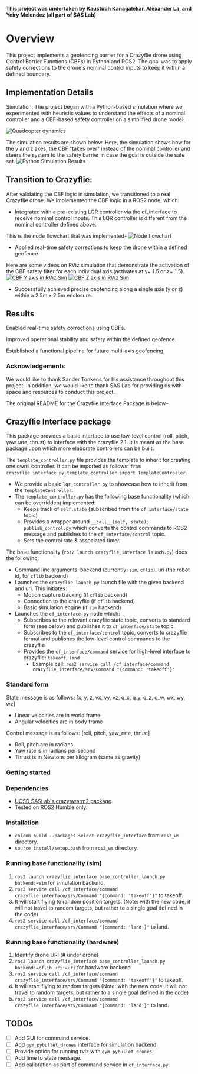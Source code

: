 
**This project was undertaken by Kaustubh Kanagalekar, Alexander La, and Yeiry Melendez (all part of SAS Lab)**
# Overview
This project implements a geofencing barrier for a Crazyflie drone using Control Barrier Functions (CBFs) in Python and ROS2. The goal was to apply safety corrections to the drone's nominal control inputs to keep it within a defined boundary.

## Implementation Details
Simulation:
The project began with a Python-based simulation where we experimented with heuristic values to understand the effects of a nominal controller and a CBF-based safety controller on a simplified drone model.

![Quadcopter dynamics](./misc/quadcopter_dynamics.png)


The simulation results are shown below. Here, the simulation shows how for the y and z axes, the CBF "takes over" instead of the nominal controller and steers the system to the safety barrier in case the goal is outside the safe set. 
![Python Simulation Results](./misc/python_sim_results.png)

## Transition to Crazyflie:
After validating the CBF logic in simulation, we transitioned to a real Crazyflie drone. We implemented the CBF logic in a ROS2 node, which:

- Integrated with a pre-existing LQR controller via the cf_interface to receive nominal control inputs. This LQR controller is different from the nominal controller defined above. 

This is the node flowchart that was implemented- 
![Node flowchart](./misc/node_flowchart.png)

- Applied real-time safety corrections to keep the drone within a defined geofence.

Here are some videos on RViz simulation that demonstrate the activation of the CBF safety filter for each individual axis (activates at y= 1.5 or z= 1.5). 
[![CBF Y axis in RViz Sim](https://img.youtube.com/vi/DXnpY1qZTcU/0.jpg)](https://www.youtube.com/watch?v=DXnpY1qZTcU)
[![CBF Z axis in RViz Sim](https://img.youtube.com/vi/fz4xGnWUHFU/0.jpg)](https://www.youtube.com/watch?v=fz4xGnWUHFU)

- Successfully achieved precise geofencing along a single axis (y or z) within a 2.5m x 2.5m enclosure.

## Results
Enabled real-time safety corrections using CBFs.

Improved operational stability and safety within the defined geofence.

Established a functional pipeline for future multi-axis geofencing


### Acknowledgements 
We would like to thank Sander Tonkens for his assistance throughout this project. In addition, we would like to thank SAS Lab for providing us with space and resources to conduct this project. 

The original README for the Crazyflie Interface Package is below- 
## Crazyflie Interface package
This package provides a basic interface to use low-level control (roll, pitch, yaw rate, thrust) to interface with the crazyflie 2.1.
It is meant as the base package upon which more elaborate controllers can be built.

The `template_controller.py` file provides the template to inherit for creating one owns controller. It can be imported as follows: `from crazyflie_interface_py.template_controller import TemplateController`.
- We provide a basic `lqr_controller.py` to showcase how to inherit from the `TemplateController`.
- The `template_controller.py` has the following base functionality (which can be overridden) implemented:
    - Keeps track of `self.state` (subscribed from the `cf_interface/state` topic)
    - Provides a wrapper around `__call__(self, state)`; `publish_control.py` which converts the control commands to ROS2 message and publishes to the `cf_interface/control` topic.
    - Sets the control rate & associated timer.


The base functionality (`ros2 launch crazyflie_interface launch.py`) does the following:
- Command line arguments: backend (currently: `sim`, `cflib`), uri (the robot id, for `cflib` backend)
- Launches the `crazyflie launch.py` launch file with the given backend and uri. This initiates:
    - Motion capture tracking (if `cflib` backend)
    - Connection to the crazyflie (if `cflib` backend)
    - Basic simulation engine (if `sim` backend)
- Launches the `cf_interface.py` node which:
    - Subscribes to the relevant crazyflie state topic, converts to standard form (see below) and publishes it to `cf_interface/state` topic.
    - Subscribes to the `cf_interface/control` topic, converts to crazyflie format and publishes the low-level control commands to the crazyflie
    - Provides the `cf_interface/command` service for high-level interface to crazyflie: `takeoff`, `land`
        - Example call: `ros2 service call /cf_interface/command crazyflie_interface/srv/Command "{command: 'takeoff'}"`
    

### Standard form
State message is as follows: [x, y, z, vx, vy, vz, q_x, q_y, q_z, q_w, wx, wy, wz]
- Linear velocities are in world frame
- Angular velocities are in body frame

Control message is as follows: [roll, pitch, yaw_rate, thrust]
- Roll, pitch are in radians
- Yaw rate is in radians per second
- Thrust is in Newtons per kilogram (same as gravity)

### Getting started

### Dependencies
- [UCSD SASLab's crazyswarm2 package](https://github.com/UCSD-SASLab/crazyswarm2).
- Tested on ROS2 Humble only.

### Installation
- `colcon build --packages-select crazyflie_interface` from `ros2_ws` directory.
- `source install/setup.bash` from `ros2_ws` directory.

### Running base functionality (sim)
1. `ros2 launch crazyflie_interface base_controller_launch.py backend:=sim` for simulation backend.
2. `ros2 service call /cf_interface/command crazyflie_interface/srv/Command "{command: 'takeoff'}"` to takeoff.
3. It will start flying to random position targets. (Note: with the new code, it will not travel to random targets, but rather to a single goal defined in the code) 
3. `ros2 service call /cf_interface/command crazyflie_interface/srv/Command "{command: 'land'}"` to land.


### Running base functionality (hardware)
1. Identify drone URI (# under drone)
2. `ros2 launch crazyflie_interface base_controller_launch.py backend:=cflib uri:=uri` for hardware backend.
3. `ros2 service call /cf_interface/command crazyflie_interface/srv/Command "{command: 'takeoff'}"` to takeoff.
4. It will start flying to random targets (Note: with the new code, it will not travel to random targets, but rather to a single goal defined in the code)
5. `ros2 service call /cf_interface/command crazyflie_interface/srv/Command "{command: 'land'}"` to land.

## TODOs
- [ ] Add GUI for command service.
- [ ] Add `gym_pybullet_drones` interface for simulation backend.
- [ ] Provide option for running rviz with `gym_pybullet_drones`.
- [ ] Add time to state message.
- [ ] Add calibration as part of command service in `cf_interface.py`.
